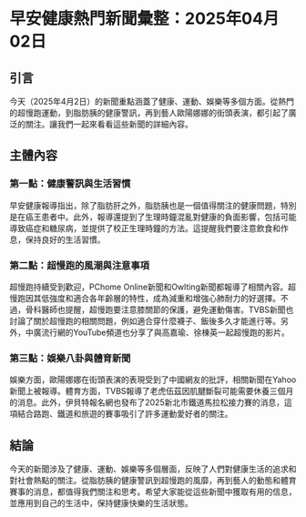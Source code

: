 # 早安健康熱門新聞彙整：2025年04月02日

## 引言

今天（2025年4月2日）的新聞重點涵蓋了健康、運動、娛樂等多個方面。從熱門的超慢跑運動，到脂肪胰的健康警訊，再到藝人歐陽娜娜的街頭表演，都引起了廣泛的關注。讓我們一起來看看這些新聞的詳細內容。

## 主體內容

### 第一點：健康警訊與生活習慣

早安健康報導指出，除了脂肪肝之外，脂肪胰也是一個值得關注的健康問題，特別是在癌王患者中。此外，報導還提到了生理時鐘混亂對健康的負面影響，包括可能導致癌症和糖尿病，並提供了校正生理時鐘的方法。這提醒我們要注意飲食和作息，保持良好的生活習慣。

### 第二點：超慢跑的風潮與注意事項

超慢跑持續受到歡迎，PChome Online新聞和Owlting新聞都報導了相關內容。超慢跑因其低強度和適合各年齡層的特性，成為減重和增強心肺耐力的好選擇。不過，骨科醫師也提醒，超慢跑要注意膝關節的保護，避免運動傷害。TVBS新聞也討論了關於超慢跑的相關問題，例如適合穿什麼襪子、飯後多久才能進行等。另外，中廣流行網的YouTube頻道也分享了與高嘉瑜、徐棟英一起超慢跑的影片。

### 第三點：娛樂八卦與體育新聞

娛樂方面，歐陽娜娜在街頭表演的表現受到了中國網友的批評，相關新聞在Yahoo新聞上被報導。體育方面，TVBS報導了老虎伍茲因肌腱斷裂可能需要休養三個月的消息。此外，伊貝特報名網也發布了2025新北市鐵道馬拉松接力賽的消息，這項結合路跑、鐵道和旅遊的賽事吸引了許多運動愛好者的關注。

## 結論

今天的新聞涉及了健康、運動、娛樂等多個層面，反映了人們對健康生活的追求和對社會熱點的關注。從脂肪胰的健康警訊到超慢跑的風靡，再到藝人的動態和體育賽事的消息，都值得我們關注和思考。希望大家能從這些新聞中獲取有用的信息，並應用到自己的生活中，保持健康快樂的生活狀態。
